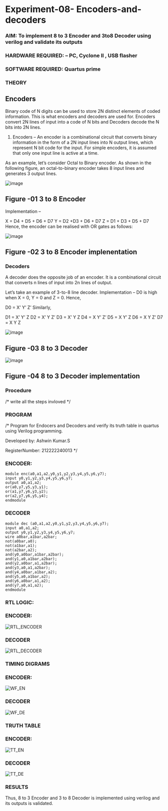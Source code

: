 # Experiment-08- Encoders-and-decoders 
### AIM: To implement 8 to 3 Encoder and  3to8 Decoder using verilog and validate its outputs
### HARDWARE REQUIRED:  – PC, Cyclone II , USB flasher
### SOFTWARE REQUIRED:   Quartus prime
### THEORY 

## Encoders
Binary code of N digits can be used to store 2N distinct elements of coded information. This is what encoders and decoders are used for. Encoders convert 2N lines of input into a code of N bits and Decoders decode the N bits into 2N lines.

1. Encoders –
An encoder is a combinational circuit that converts binary information in the form of a 2N input lines into N output lines, which represent N bit code for the input. For simple encoders, it is assumed that only one input line is active at a time.

As an example, let’s consider Octal to Binary encoder. As shown in the following figure, an octal-to-binary encoder takes 8 input lines and generates 3 output lines.

![image](https://user-images.githubusercontent.com/36288975/171543588-bc0746df-a173-4b35-989e-5fb7d385fe8a.png)
## Figure -01 3 to 8 Encoder 


Implementation –

X = D4 + D5 + D6 + D7
Y = D2 +D3 + D6 + D7
Z = D1 + D3 + D5 + D7 
Hence, the encoder can be realised with OR gates as follows:


![image](https://user-images.githubusercontent.com/36288975/171543740-68403b82-aa93-4c98-9343-f32b14885a2e.png)
## Figure -02 3 to 8 Encoder implenentation 

 ### Decoders 
A decoder does the opposite job of an encoder. It is a combinational circuit that converts n lines of input into 2n lines of output.

Let’s take an example of 3-to-8 line decoder.
Implementation –
D0 is high when X = 0, Y = 0 and Z = 0. Hence,

D0 = X’ Y’ Z’ 
Similarly,

D1 = X’ Y’ Z
D2 = X’ Y Z’
D3 = X’ Y Z
D4 = X Y’ Z’
D5 = X Y’ Z
D6 = X Y Z’
D7 = X Y Z 


![image](https://user-images.githubusercontent.com/36288975/171543978-ee2d0671-2846-40a1-8705-507fd6287a49.png)
## Figure -03 8 to 3 Decoder 



![image](https://user-images.githubusercontent.com/36288975/171543866-5a6eace6-8683-49d7-9c4f-a7cb30ec3035.png)
## Figure -04 8 to 3 Decoder implementation 

### Procedure
/* write all the steps invloved */



### PROGRAM 
/*
Program for Endocers and Decoders  and verify its truth table in quartus using Verilog programming.

Developed by: Ashwin Kumar.S

RegisterNumber:  212222240013
*/

### ENCODER:

```
module enc(a0,a1,a2,y0,y1,y2,y3,y4,y5,y6,y7);
input y0,y1,y2,y3,y4,y5,y6,y7;
output a0,a1,a2;
or(a0,y7,y5,y3,y1);
or(a1,y7,y6,y3,y2);
or(a2,y7,y6,y5,y4);
endmodule
```

### DECODER

```
module dec (a0,a1,a2,y0,y1,y2,y3,y4,y5,y6,y7);
input a0,a1,a2;
output y0,y1,y2,y3,y4,y5,y6,y7;
wire a0bar,a1bar,a2bar;
not(a0bar,a0);
not(a1bar,a1);
not(a2bar,a2);
and(y0,a0bar,a1bar,a2bar);
and(y1,a0,a1bar,a2bar);
and(y2,a0bar,a1,a2bar);
and(y3,a0,a1,a2bar);
and(y4,a0bar,a1bar,a2);
and(y5,a0,a1bar,a2);
and(y6,a0bar,a1,a2);
and(y7,a0,a1,a2);
endmodule
```

### RTL LOGIC:

### ENCODER:

![RTL_ENCODER](https://github.com/Ashwinkumar-03/Experiment-08-Encoders-and-decoders-/assets/118663725/fa2f200d-6f09-4628-ac73-8c935aca108a)

### DECODER

![RTL_DECODER](https://github.com/Ashwinkumar-03/Experiment-08-Encoders-and-decoders-/assets/118663725/1369ed13-d14b-499e-81bd-a8d569d40d4e)







### TIMING DIGRAMS  

### ENCODER:

![WF_EN](https://github.com/Ashwinkumar-03/Experiment-08-Encoders-and-decoders-/assets/118663725/03b5aaca-4445-4e15-ae38-1ba067a4f51c)

### DECODER

![WF_DE](https://github.com/Ashwinkumar-03/Experiment-08-Encoders-and-decoders-/assets/118663725/609c9d0f-71ab-48c0-9b54-8c258ded4051)


### TRUTH TABLE 

### ENCODER:

![TT_EN](https://github.com/Ashwinkumar-03/Experiment-08-Encoders-and-decoders-/assets/118663725/c2d9e00e-622a-457c-98e6-1df7e4dc9bf8)

### DECODER

![TT_DE](https://github.com/Ashwinkumar-03/Experiment-08-Encoders-and-decoders-/assets/118663725/9c0db7b3-6141-45ec-92b7-0f395bc3a204)



### RESULTS 

Thus, 8 to 3 Encoder and 3 to 8 Decoder is implemented using verilog and its outputs is validated.


